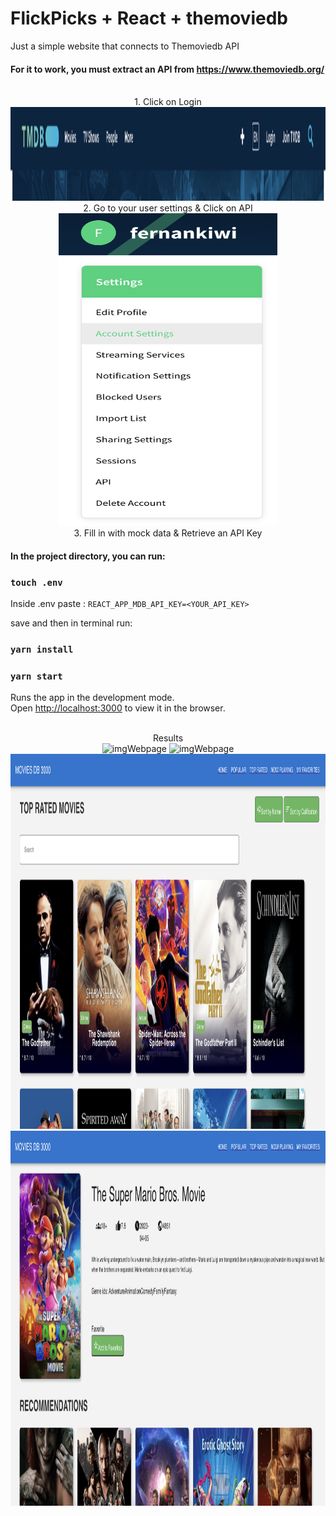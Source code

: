 # FlickPicks + React + themoviedb
Just a simple website that connects to Themoviedb API

#### For it to work, you must extract an API from https://www.themoviedb.org/

<p align="center">
</br>1. Click on Login</br>
<img src="./Photos/1.png" width="800" height="150">
</br>2. Go to your user settings & Click on API</br>
<img src="./Photos/2.png" width="350" height="500">
</br>3. Fill in with mock data & Retrieve an API Key</br>
</p>


#### In the project directory, you can run:

### `touch .env`

Inside .env paste : `REACT_APP_MDB_API_KEY=<YOUR_API_KEY>`

save and then in terminal run:

### `yarn install`

### `yarn start`

Runs the app in the development mode.\
Open [http://localhost:3000](http://localhost:3000) to view it in the browser.

<p align="center">
</br>Results</br>
<img width="800px" height="600px" src="./Photos/3.png" alt="imgWebpage">
<img width="800px" height="600px" src="./Photos/4.png" alt="imgWebpage">
<img width="800px" height="600px" src="./Photos/5.png" alt="imgWebpage">
<img width="800px" height="600px" src="./Photos/6.png" alt="imgWebpage">
</p>
